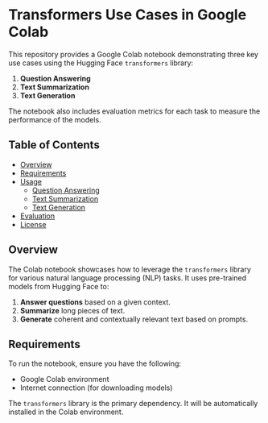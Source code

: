 # Transformers Use Cases in Google Colab

This repository provides a Google Colab notebook demonstrating three key use cases using the Hugging Face `transformers` library:

1. **Question Answering**
2. **Text Summarization**
3. **Text Generation**

The notebook also includes evaluation metrics for each task to measure the performance of the models.

## Table of Contents

- [Overview](#overview)
- [Requirements](#requirements)
- [Usage](#usage)
  - [Question Answering](#question-answering)
  - [Text Summarization](#text-summarization)
  - [Text Generation](#text-generation)
- [Evaluation](#evaluation)
- [License](#license)

## Overview

The Colab notebook showcases how to leverage the `transformers` library for various natural language processing (NLP) tasks. It uses pre-trained models from Hugging Face to:

1. **Answer questions** based on a given context.
2. **Summarize** long pieces of text.
3. **Generate** coherent and contextually relevant text based on prompts.

## Requirements

To run the notebook, ensure you have the following:

- Google Colab environment
- Internet connection (for downloading models)

The `transformers` library is the primary dependency. It will be automatically installed in the Colab environment.
